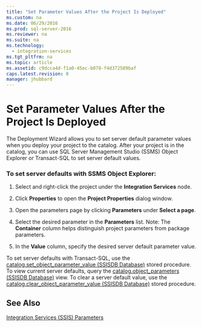 ```yaml
---
title: "Set Parameter Values After the Project Is Deployed"
ms.custom: na
ms.date: 06/29/2016
ms.prod: sql-server-2016
ms.reviewer: na
ms.suite: na
ms.technology: 
  - integration-services
ms.tgt_pltfrm: na
ms.topic: article
ms.assetid: c9dcca4d-f1a0-45ec-b078-f4d372589baf
caps.latest.revision: 8
manager: jhubbard
---
```

# Set Parameter Values After the Project Is Deployed
The Deployment Wizard allows you to set server default parameter values when you deploy your project to the catalog. After your project is in the catalog, you can use SQL Server Management Studio (SSMS) Object Explorer or Transact-SQL to set server default values.  
  
### To set server defaults with SSMS Object Explorer:  
  
1.  Select and right-click the project under the **Integration Services** node.  
  
2.  Click **Properties** to open the **Project Properties** dialog window.  
  
3.  Open the parameters page by clicking **Parameters** under **Select a page**.  
  
4.  Select the desired parameter in the **Parameters** list. Note: The **Container** column helps distinguish project parameters from package parameters.  
  
5.  In the **Value** column, specify the desired server default parameter value.  
  
 To set server defaults with Transact-SQL, use the [catalog.set_object_parameter_value (SSISDB Database)](assetId:///fb887543-f92f-404d-9495-a1dd23a6716e) stored procedure. To view current server defaults, query the [catalog.object_parameters (SSISDB Database)](assetId:///d7b04903-2d61-4159-9456-475942d1f732) view. To clear a server default value, use the [catalog.clear_object_parameter_value (SSISDB Database)](assetId:///dcbbb714-a051-4805-9e2b-2c2fb647c890) stored procedure.  
  
## See Also  
 [Integration Services (SSIS) Parameters](../../Topics/TopicNameNotContainA/Integration-Services--SSIS--Parameters.md)